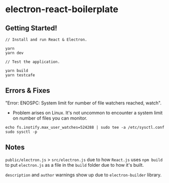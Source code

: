 # electron-react-boilerplate

## Getting Started!

```
// Install and run React & Electron.

yarn
yarn dev

// Test the application.

yarn build
yarn testcafe
```

## Errors & Fixes

"Error: ENOSPC: System limit for number of file watchers reached, watch".

- Problem arises on Linux. It's not uncommon to encounter a system limit on number of files you can monitor.

```
echo fs.inotify.max_user_watches=524288 | sudo tee -a /etc/sysctl.conf
sudo sysctl -p
```

## Notes

`public/electron.js` > `src/electron.js` due to how `React.js` uses `npm build` to put `electron.js` as a file in the `build` folder due to how it's built.

`description` and `author` warnings show up due to `electron-builder` library.
